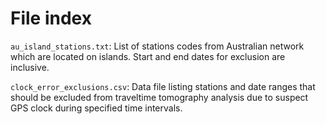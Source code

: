 # File index

`au_island_stations.txt`: List of stations codes from Australian network which are located on islands. Start and end dates for exclusion are inclusive.

`clock_error_exclusions.csv`: Data file listing stations and date ranges that should be excluded from traveltime tomography analysis due to suspect GPS clock during specified time intervals.
